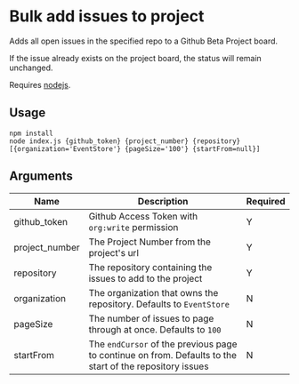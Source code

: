 # Bulk add issues to project

Adds all open issues in the specified repo to a Github Beta Project board.

If the issue already exists on the project board, the status will remain unchanged.

Requires [nodejs](https://nodejs.org/en/).

## Usage

```
npm install
node index.js {github_token} {project_number} {repository} [{organization='EventStore'} {pageSize='100'} {startFrom=null}]
```

## Arguments

| Name | Description | Required |
|------|-------------|----------|
| github_token | Github Access Token with `org:write` permission | Y |
| project_number | The Project Number from the project's url | Y |
| repository | The repository containing the issues to add to the project | Y |
| organization | The organization that owns the repository. Defaults to `EventStore` | N |
| pageSize | The number of issues to page through at once. Defaults to `100` | N |
| startFrom | The `endCursor` of the previous page to continue on from. Defaults to the start of the repository issues | N |
